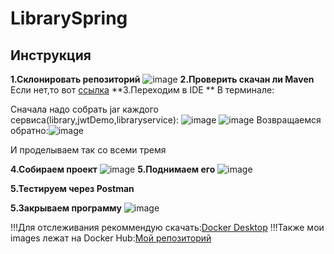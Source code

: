 # LibrarySpring
**Инструкция**
--------------------------
**1.Склонировать репозиторий**
![image](https://github.com/user-attachments/assets/541dc1b1-ea9e-4bb8-8c02-75a46400adc9)
**2.Проверить скачан ли Maven**
Если нет,то вот [ссылка](https://dlcdn.apache.org/maven/maven-3/3.9.9/binaries/apache-maven-3.9.9-bin.zip)
**3.Переходим в IDE **
В терминале:

Сначала надо собрать jar каждого сервиса(library,jwtDemo,libraryservice):
![image](https://github.com/user-attachments/assets/4eca1e5a-90b9-4738-8768-b9b7c1e8078d)
![image](https://github.com/user-attachments/assets/71460b3c-34c0-47a4-a8c4-c77ed30ec327)
Возвращаемся обратно:![image](https://github.com/user-attachments/assets/06ab41b0-16a2-4105-ba30-edf42bb88231)

И проделываем так со всеми тремя

**4.Собираем проект**
![image](https://github.com/user-attachments/assets/4af5a345-0ea7-42df-bba1-a9a1783dbe27)
**5.Поднимаем его**
![image](https://github.com/user-attachments/assets/6fc320bc-4a12-4e0c-ba71-d809f15b2d36)

**5.Тестируем через Postman**

**5.Закрываем программу**
![image](https://github.com/user-attachments/assets/78ab6aee-4b07-413d-8152-1c860fc48145)

!!!Для отслеживания рекоммендую скачать:[Docker Desktop](https://www.docker.com/products/docker-desktop/)
!!!Также мои images лежат на Docker Hub:[Мой репозиторий](https://hub.docker.com/repository/docker/shakuro895/spring/general)
